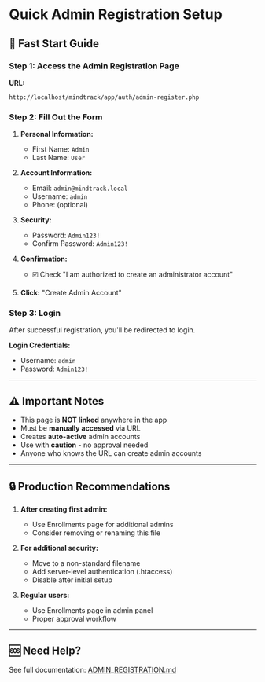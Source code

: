 # Quick Admin Registration Setup

## 🚀 Fast Start Guide

### Step 1: Access the Admin Registration Page

**URL:**

```
http://localhost/mindtrack/app/auth/admin-register.php
```

### Step 2: Fill Out the Form

1. **Personal Information:**

   - First Name: `Admin`
   - Last Name: `User`

2. **Account Information:**

   - Email: `admin@mindtrack.local`
   - Username: `admin`
   - Phone: (optional)

3. **Security:**

   - Password: `Admin123!`
   - Confirm Password: `Admin123!`

4. **Confirmation:**

   - ☑️ Check "I am authorized to create an administrator account"

5. **Click:** "Create Admin Account"

### Step 3: Login

After successful registration, you'll be redirected to login.

**Login Credentials:**

- Username: `admin`
- Password: `Admin123!`

---

## ⚠️ Important Notes

- This page is **NOT linked** anywhere in the app
- Must be **manually accessed** via URL
- Creates **auto-active** admin accounts
- Use with **caution** - no approval needed
- Anyone who knows the URL can create admin accounts

---

## 🔒 Production Recommendations

1. **After creating first admin:**

   - Use Enrollments page for additional admins
   - Consider removing or renaming this file

2. **For additional security:**

   - Move to a non-standard filename
   - Add server-level authentication (.htaccess)
   - Disable after initial setup

3. **Regular users:**
   - Use Enrollments page in admin panel
   - Proper approval workflow

---

## 🆘 Need Help?

See full documentation: [ADMIN_REGISTRATION.md](ADMIN_REGISTRATION.md)

